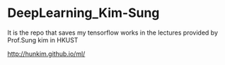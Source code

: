 # DeepLearning_Kim-Sung
It is the repo that saves my tensorflow works in the lectures provided by Prof.Sung kim in HKUST

http://hunkim.github.io/ml/
